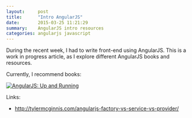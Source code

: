 ```yaml
---
layout:     post
title:      "Intro AngularJS"
date:       2015-03-25 11:21:29
summary:    AngularJS intro resources
categories: angularjs javascript
---
```


During the recent week, I had to write front-end using AngularJS.
This is a work in progress article, as I explore different AngularJS books and resources.


Currently, I recommend books:

[![AngularJS: Up and Running](http://akamaicovers.oreilly.com/images/0636920033486/lrg.jpg)](http://shop.oreilly.com/product/0636920033486.do)


Links:

* http://tylermcginnis.com/angularjs-factory-vs-service-vs-provider/
